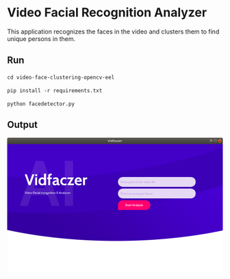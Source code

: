 # Video Facial Recognition Analyzer

This application recognizes the faces in the video and clusters them to find
unique persons in them.

## Run
`cd video-face-clustering-opencv-eel`

`pip install -r requirements.txt`

`python facedetector.py`

## Output
![Output Screen](output_screen.png)